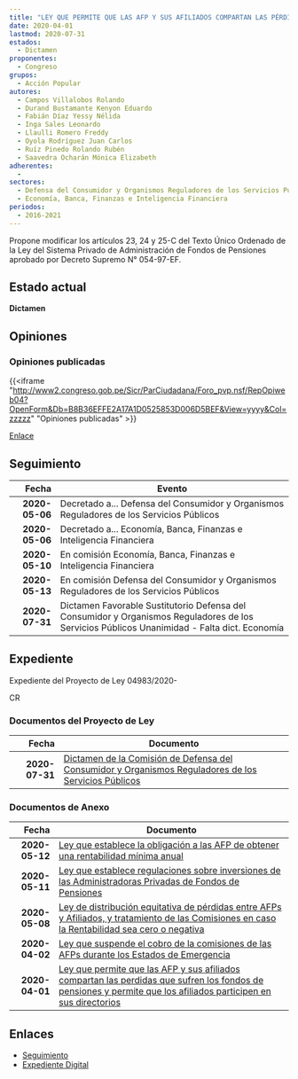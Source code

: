```yaml
---
title: "LEY QUE PERMITE QUE LAS AFP Y SUS AFILIADOS COMPARTAN LAS PÉRDIDAS QUE SUFREN LOS FONDOS DE PENSIONES, Y PERMITE QUE LOS AFILIADOS PARTICIPEN EN SUS DIRECTORIOS"
date: 2020-04-01
lastmod: 2020-07-31
estados: 
  - Dictamen
proponentes: 
  - Congreso
grupos: 
  - Acción Popular
autores: 
  - Campos Villalobos Rolando
  - Durand Bustamante Kenyon Eduardo
  - Fabián Díaz Yessy Nélida
  - Inga Sales Leonardo
  - Llaulli Romero Freddy
  - Oyola Rodríguez Juan Carlos
  - Ruíz Pinedo Rolando Rubén
  - Saavedra Ocharán Mónica Elizabeth
adherentes: 
  - 
sectores: 
  - Defensa del Consumidor y Organismos Reguladores de los Servicios Públicos
  - Economía, Banca, Finanzas e Inteligencia Financiera
periodos: 
  - 2016-2021
---
```


Propone modificar los artículos 23, 24 y 25-C del Texto Único Ordenado de la Ley del Sistema Privado de Administración de Fondos de Pensiones aprobado por Decreto Supremo N° 054-97-EF.


## Estado actual

**Dictamen**

## Opiniones

### Opiniones publicadas

{{<iframe "http://www2.congreso.gob.pe/Sicr/ParCiudadana/Foro_pvp.nsf/RepOpiweb04?OpenForm&Db=B8B36EFFE2A17A1D0525853D006D5BEF&View=yyyy&Col=zzzzz" "Opiniones publicadas" >}}

[Enlace](http://www2.congreso.gob.pe/Sicr/ParCiudadana/Foro_pvp.nsf/RepOpiweb04?OpenForm&Db=B8B36EFFE2A17A1D0525853D006D5BEF&View=yyyy&Col=zzzzz)

## Seguimiento

| Fecha | Evento |
|------:|--------|
| **2020-05-06** | Decretado a... Defensa del Consumidor y Organismos Reguladores de los Servicios Públicos|
| **2020-05-06** | Decretado a... Economía, Banca, Finanzas e Inteligencia Financiera|
| **2020-05-10** | En comisión Economía, Banca, Finanzas e Inteligencia Financiera|
| **2020-05-13** | En comisión Defensa del Consumidor y Organismos Reguladores de los Servicios Públicos|
| **2020-07-31** | Dictamen Favorable Sustitutorio Defensa del Consumidor y Organismos Reguladores de los Servicios Públicos Unanimidad - Falta dict. Economía|


## Expediente

Expediente del Proyecto de Ley 04983/2020-

CR


### Documentos del Proyecto de Ley

| Fecha | Documento |
|------:|--------|
| **2020-07-31** | [Dictamen de la Comisión de Defensa del Consumidor y Organismos Reguladores de los Servicios Públicos](http://www.leyes.congreso.gob.pe/Documentos/2016_2021/Dictamenes/Proyectos_de_Ley/04983DC06MAY20200731.pdf) |

### Documentos de Anexo

| Fecha | Documento |
|------:|--------|
| **2020-05-12** | [Ley que establece la obligación a las AFP de obtener una rentabilidad mínima anual](http://www.leyes.congreso.gob.pe/Documentos/2016_2021/Proyectos_de_Ley_y_de_Resoluciones_Legislativas/PL05171_20200512.pdf) |
| **2020-05-11** | [Ley que establece regulaciones sobre inversiones de las Administradoras Privadas de Fondos de Pensiones](http://www.leyes.congreso.gob.pe/Documentos/2016_2021/Proyectos_de_Ley_y_de_Resoluciones_Legislativas/PL05156_20200511.pdf) |
| **2020-05-08** | [Ley de distribución equitativa de pérdidas entre AFPs y Afiliados, y tratamiento de las Comisiones en caso la Rentabilidad sea cero o negativa](http://www.leyes.congreso.gob.pe/Documentos/2016_2021/Proyectos_de_Ley_y_de_Resoluciones_Legislativas/PL05153_20200508.pdf) |
| **2020-04-02** | [Ley que suspende el cobro de la comisiones de las AFPs durante los Estados de Emergencia](http://www.leyes.congreso.gob.pe/Documentos/2016_2021/Proyectos_de_Ley_y_de_Resoluciones_Legislativas/PL04987_20200402.pdf) |
| **2020-04-01** | [Ley que permite que las AFP y sus afiliados compartan las perdidas que sufren los fondos de pensiones y permite que los afiliados participen en sus directorios](http://www.leyes.congreso.gob.pe/Documentos/2016_2021/Proyectos_de_Ley_y_de_Resoluciones_Legislativas/PL04983_20200401..pdf) |

## Enlaces 

- [Seguimiento](http://www2.congreso.gob.pe/Sicr/TraDocEstProc/CLProLey2016.nsf/f7fff46988ca05b1052578e100829cc7/f298fe2e6527fa340525853d0070e76b?OpenDocument)
- [Expediente Digital](http://www2.congreso.gob.pe/Sicr/TraDocEstProc/CLProLey2016.nsf/f7fff46988ca05b1052578e100829cc7/f298fe2e6527fa340525853d0070e76b?OpenDocument&Click=05257FB7005EB655.eb71d0cf91d8294e05256cdf006b5706/$Body/0.1C6C)
